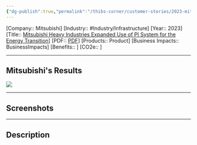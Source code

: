 ```yaml
---
{"dg-publish":true,"permalink":"/thibs-corner/customer-stories/2023-mitsubishi-mitsubishi-heavy-industries-expanded-use-of-pi-system-for-the-energy-transition/","noteIcon":""}
---
```


[Company:: Mitsubishi]
[Industry:: #Industry/Infrastructure]
[Year:: 2023]
[Title:: [Mitsubishi Heavy Industries Expanded Use of PI System for the Energy Transition](Homepage%20Example.md)]
[PDF:: [PDF](Homepage%20Example.md)]
[Products:: Product]
[Business Impacts:: BusinessImpacts]
[Benefits:: ]
[CO2e:: ]


---
## Mitsubishi's Results
![](https://i.imgur.com/FwsbGwy.jpg)

---
## Screenshots

---
## Description